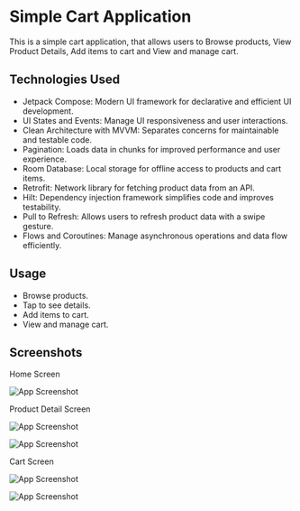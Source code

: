 # Simple Cart Application

This is a simple cart application, that allows users to Browse products, View Product Details, Add items to cart and View and manage cart.

## Technologies Used

- Jetpack Compose: Modern UI framework for declarative and efficient UI development.
- UI States and Events: Manage UI responsiveness and user interactions.
- Clean Architecture with MVVM: Separates concerns for maintainable and testable code.
- Pagination: Loads data in chunks for improved performance and user experience.
- Room Database: Local storage for offline access to products and cart items.
- Retrofit: Network library for fetching product data from an API.
- Hilt: Dependency injection framework simplifies code and improves testability.
- Pull to Refresh: Allows users to refresh product data with a swipe gesture.
- Flows and Coroutines: Manage asynchronous operations and data flow efficiently.


## Usage

- Browse products.
- Tap to see details.
- Add items to cart.
- View and manage cart.

## Screenshots

Home Screen

![App Screenshot](https://github.com/ALFIN-TT/simple_cart_application/blob/main/screenshots/home_screen.png?text=Home+Screen)



Product Detail Screen

![App Screenshot](https://github.com/ALFIN-TT/simple_cart_application/blob/main/screenshots/product_details_screen.png?text=Product+Details+Screen)

![App Screenshot](https://github.com/ALFIN-TT/simple_cart_application/blob/main/screenshots/product_details_screen_1.png?text=Product+Details+Screen01)



Cart Screen

![App Screenshot](https://github.com/ALFIN-TT/simple_cart_application/blob/main/screenshots/cart_screen.png?text=Cart+Screen)

![App Screenshot](https://github.com/ALFIN-TT/simple_cart_application/blob/main/screenshots/cart_screen_1.png?text=Cart+Screen01)


